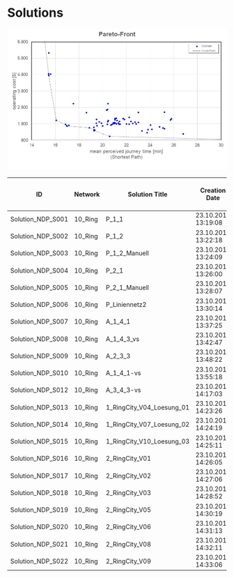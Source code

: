 # Solutions

![ring_network](Input/Image/Pareto-Front.jpg)

| ID				| Network 		| Solution Title	| Creation Date		| No of Lines [-]	| No of Vehicles [-]	| Vehicle Kilometers [km]	| Vehicle Hours [h]	| Operating Cost [$]	|
| ---				| ---			| ---				| ---				| ---				| ---					| ---						| ---				| ---					|
|Solution_NDP_S001	|10_Ring	|P_1_1	|23.10.2018 13:19:08	|8	|64	|960.0	|64.0	|4640.0	|
|Solution_NDP_S002	|10_Ring	|P_1_2	|23.10.2018 13:22:18	|8	|40	|600.0	|40.0	|2900.0	|
|Solution_NDP_S003	|10_Ring	|P_1_2_Manuell	|23.10.2018 13:24:09	|8	|40	|600.0	|40.0	|2900.0	|
|Solution_NDP_S004	|10_Ring	|P_2_1	|23.10.2018 13:26:00	|10	|46	|696.0	|44.8	|3344.0	|
|Solution_NDP_S005	|10_Ring	|P_2_1_Manuell	|23.10.2018 13:28:07	|10	|46	|696.0	|44.8	|3344.0	|
|Solution_NDP_S006	|10_Ring	|P_Liniennetz2	|23.10.2018 13:30:14	|18	|126	|1783.2	|120.4	|8974.8	|
|Solution_NDP_S007	|10_Ring	|A_1_4_1	|23.10.2018 13:37:25	|20	|33	|265.0	|17.7	|2047.5	|
|Solution_NDP_S008	|10_Ring	|A_1_4_3_vs	|23.10.2018 13:42:47	|19	|29	|291.0	|19.4	|1886.5	|
|Solution_NDP_S009	|10_Ring	|A_2_3_3	|23.10.2018 13:48:22	|49	|83	|622.3	|40.1	|5083.5	|
|Solution_NDP_S010	|10_Ring	|A_1_4_1-vs	|23.10.2018 13:55:18	|18	|27	|265.0	|17.7	|1747.5	|
|Solution_NDP_S012	|10_Ring	|A_3_4_3-vs	|23.10.2018 14:17:03	|37	|49	|523.2	|34.5	|3234.8	|
|Solution_NDP_S013	|10_Ring	|1_RingCity_V04_Loesung_01	|23.10.2018 14:23:26	|10	|44	|520.0	|35.2	|2980.0	|
|Solution_NDP_S014	|10_Ring	|1_RingCity_V07_Loesung_02	|23.10.2018 14:24:19	|13	|44	|512.0	|34.5	|2968.0	|
|Solution_NDP_S015	|10_Ring	|1_RingCity_V10_Loesung_03	|23.10.2018 14:25:11	|14	|44	|553.6	|37.3	|3030.4	|
|Solution_NDP_S016	|10_Ring	|2_RingCity_V01	|23.10.2018 14:26:05	|8	|52	|680.0	|45.3	|3620.0	|
|Solution_NDP_S017	|10_Ring	|2_RingCity_V02	|23.10.2018 14:27:06	|11	|108	|1538.4	|102.0	|7707.6	|
|Solution_NDP_S018	|10_Ring	|2_RingCity_V03	|23.10.2018 14:28:52	|10	|86	|1224.0	|74.9	|6136.0	|
|Solution_NDP_S019	|10_Ring	|2_RingCity_V05	|23.10.2018 14:30:19	|11	|50	|579.2	|38.4	|3368.8	|
|Solution_NDP_S020	|10_Ring	|2_RingCity_V06	|23.10.2018 14:31:13	|11	|49	|592.0	|39.9	|3338.0	|
|Solution_NDP_S021	|10_Ring	|2_RingCity_V08	|23.10.2018 14:32:11	|13	|44	|553.6	|37.3	|3030.4	|
|Solution_NDP_S022	|10_Ring	|2_RingCity_V09	|23.10.2018 14:33:06	|13	|44	|580.0	|38.7	|3070.0	|
